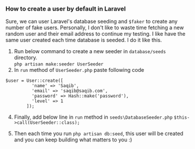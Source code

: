 ### How to create a user by default in Laravel

Sure, we can user Laravel's database seeding and `$faker` to create any number of fake users. Personally, I don't like to waste time fetching a new random user and their email address to continue my testing. I like have the same user created each time database is seeded. I do it like this.

1. Run below command to create a new seeder in `database/seeds` directory.  
`php artisan make:seeder UserSeeder`
2. In `run` method of `UserSeeder.php` paste following code
```
$user = User::create([
          'name' => 'Saqib',
          'email' => 'saqib@saqib.com',
          'password' => Hash::make('password'),
          'level' => 1
        ]);
```
4. Finally, add below line in `run` method in `seeds\DatabaseSeeder.php`
`$this->call(UserSeeder::class);`

5. Then each time you run `php artisan db:seed`, this user will be created and you can keep building what matters to you :)
